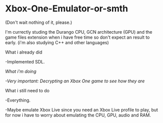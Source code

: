 # Xbox-One-Emulator-or-smth
(Don't wait nothing of it, please.)

I'm currectly studing the Durango CPU, GCN architecture (GPU) and the game files extension when i have free time so don't expect an result to early. (i'm also studying C++ and other languages)

What i already did

-Implemented SDL.


*What i'm doing*

*-Very important: Decrypting an Xbox One game to see how they are*


What i still need to do

-Everything.

-Maybe emulate Xbox Live since you need an Xbox Live profile to play, but for now i have to worry about emulating the CPU, GPU, audio and RAM.
